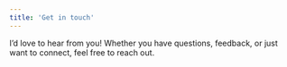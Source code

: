 ```yaml
---
title: 'Get in touch'
---
```


I’d love to hear from you! Whether you have questions, feedback, or just want to connect, feel free to reach out.
